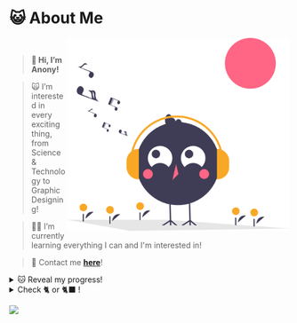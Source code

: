 # 😺 About Me
<img align="right" width="400" src="/music.svg"><br/>

> **👋 Hi, I’m Anony!**

> 🙀 I’m interested in every exciting thing, from Science & Technology to Graphic Designing!

> 👨‍🎓 I’m currently learning everything I can and I'm interested in!

> 💌 Contact me **[here](https://t.me/Anony_Unknown)**!

<details><summary>🐱 Reveal my progress!</summary>
<p>

```ruby
😸 More will be added with time!
```


- [x] Web Designing :tada:
- [x] Graphic Designing :tada:
- [ ] Flutter Development 
</p>
</details>

<details><summary>Check 🐈 or 🐈‍⬛ !</summary>
<br/>
<picture>
  <source media="(prefers-color-scheme: dark)" srcset="https://user-images.githubusercontent.com/25423296/163456776-7f95b81a-f1ed-45f7-b7ab-8fa810d529fa.png">
  <source media="(prefers-color-scheme: light)" srcset="https://user-images.githubusercontent.com/25423296/163456779-a8556205-d0a5-45e2-ac17-42d089e3c3f8.png">
  <img width="150" height="auto" alt="Check 🐈 or 🐈‍⬛" src="https://user-images.githubusercontent.com/25423296/163456779-a8556205-d0a5-45e2-ac17-42d089e3c3f8.png">
</picture>
</details>

[![](https://visitcount.itsvg.in/api?id=TheAnonyUnknown&label=Profile%20Views&color=12&icon=5&pretty=false)](https://visitcount.itsvg.com)
